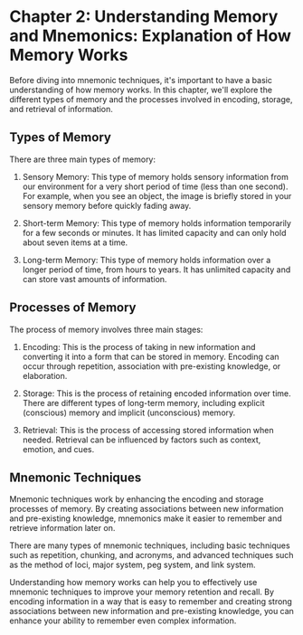 Chapter 2: Understanding Memory and Mnemonics: Explanation of How Memory Works
==============================================================================

Before diving into mnemonic techniques, it's important to have a basic understanding of how memory works. In this chapter, we'll explore the different types of memory and the processes involved in encoding, storage, and retrieval of information.

Types of Memory
---------------

There are three main types of memory:

1. Sensory Memory: This type of memory holds sensory information from our environment for a very short period of time (less than one second). For example, when you see an object, the image is briefly stored in your sensory memory before quickly fading away.

2. Short-term Memory: This type of memory holds information temporarily for a few seconds or minutes. It has limited capacity and can only hold about seven items at a time.

3. Long-term Memory: This type of memory holds information over a longer period of time, from hours to years. It has unlimited capacity and can store vast amounts of information.

Processes of Memory
-------------------

The process of memory involves three main stages:

1. Encoding: This is the process of taking in new information and converting it into a form that can be stored in memory. Encoding can occur through repetition, association with pre-existing knowledge, or elaboration.

2. Storage: This is the process of retaining encoded information over time. There are different types of long-term memory, including explicit (conscious) memory and implicit (unconscious) memory.

3. Retrieval: This is the process of accessing stored information when needed. Retrieval can be influenced by factors such as context, emotion, and cues.

Mnemonic Techniques
-------------------

Mnemonic techniques work by enhancing the encoding and storage processes of memory. By creating associations between new information and pre-existing knowledge, mnemonics make it easier to remember and retrieve information later on.

There are many types of mnemonic techniques, including basic techniques such as repetition, chunking, and acronyms, and advanced techniques such as the method of loci, major system, peg system, and link system.

Understanding how memory works can help you to effectively use mnemonic techniques to improve your memory retention and recall. By encoding information in a way that is easy to remember and creating strong associations between new information and pre-existing knowledge, you can enhance your ability to remember even complex information.
